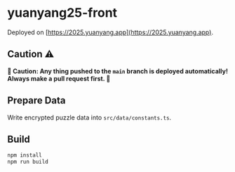 # yuanyang25-front

Deployed on [https://2025.yuanyang.app](https://2025.yuanyang.app).


## Caution ⚠️
**🚨 Caution: Any thing pushed to the `main` branch is deployed automatically! Always make a pull request first. 🚨**


## Prepare Data

Write encrypted puzzle data into `src/data/constants.ts`.


## Build 

```bash
npm install 
npm run build
```
